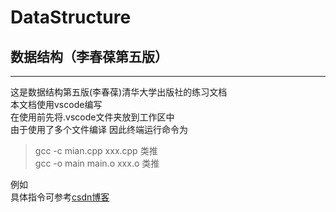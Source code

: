 # DataStructure

## 数据结构（李春葆第五版）

***

这是数据结构第五版(李春葆)清华大学出版社的练习文档  
本文档使用vscode编写  
在使用前先将.vscode文件夹放到工作区中  
由于使用了多个文件编译
因此终端运行命令为  

> gcc -c mian.cpp xxx.cpp 类推  
> gcc -o main main.o xxx.o 类推  

例如  
具体指令可参考[csdn博客](https://blog.csdn.net/czg13548930186/article/details/78331692)  

